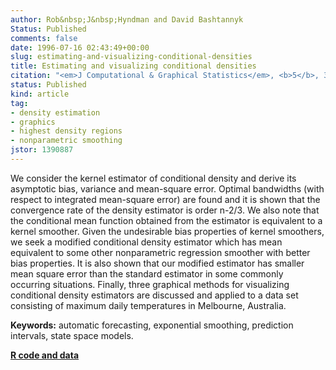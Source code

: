 ```yaml
---
author: Rob&nbsp;J&nbsp;Hyndman and David Bashtannyk
Status: Published
comments: false
date: 1996-07-16 02:43:49+00:00
slug: estimating-and-visualizing-conditional-densities
title: Estimating and visualizing conditional densities
citation: "<em>J Computational & Graphical Statistics</em>, <b>5</b>, 315-336"
status: Published
kind: article
tag:
- density estimation
- graphics
- highest density regions
- nonparametric smoothing
jstor: 1390887
---
```


We consider the kernel estimator of conditional density and derive its asymptotic bias, variance and mean-square error. Optimal bandwidths (with respect to integrated mean-square error) are found and it is shown that the convergence rate of the density estimator is order n-2/3. We also note that the conditional mean function obtained from the estimator is equivalent to a kernel smoother. Given the undesirable bias properties of kernel smoothers, we seek a modified conditional density estimator which has mean equivalent to some other nonparametric regression smoother with better bias properties. It is also shown that our modified estimator has smaller mean square error than the standard estimator in some commonly occurring situations. Finally, three graphical methods for visualizing conditional density estimators are discussed and applied to a data set consisting of maximum daily temperatures in Melbourne, Australia.

**Keywords:** automatic forecasting, exponential smoothing, prediction intervals, state space models.

**[R code and data](http://pkg.robjhyndman.com/hdrcde/)**


